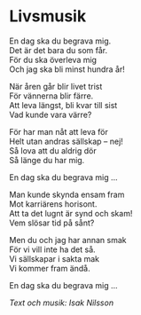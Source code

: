 # Livsmusik
En dag ska du begrava mig.  
Det är det bara du som får.  
För du ska överleva mig  
Och jag ska bli minst hundra år!  

När åren går blir livet trist  
För vännerna blir färre.  
Att leva längst, bli kvar till sist  
Vad kunde vara värre?  

För har man nåt att leva för  
Helt utan andras sällskap – nej!  
Så lova att du aldrig dör  
Så länge du har mig.  

En dag ska du begrava mig ...  

Man kunde skynda ensam fram  
Mot karriärens horisont.  
Att ta det lugnt är synd och skam!  
Vem slösar tid på sånt?  

Men du och jag har annan smak  
För vi vill inte ha det så.  
Vi sällskapar i sakta mak  
Vi kommer fram ändå.  

En dag ska du begrava mig ...  

*Text och musik: Isak Nilsson*  